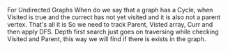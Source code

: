 For Undirected Graphs
When do we say that a graph has a Cycle, when Visited is true and the currect has not yet visited and it is also not a parent vertex. That's all it is
So we need to track Parent, Visted array, Curr and then apply DFS. 
Depth first search just goes on traversing while checking Visited and Parent, this way we will find if there is exists in the graph. 
